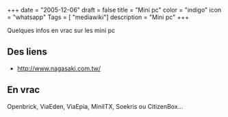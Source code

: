 +++
date = "2005-12-06"
draft = false
title = "Mini pc"
color = "indigo"
icon = "whatsapp"
Tags = [ "mediawiki"]
description = "Mini pc"
+++

Quelques infos en vrac sur les mini pc

Des liens
---------

-   <http://www.nagasaki.com.tw/>

En vrac
-------

Openbrick, ViaEden, ViaEpia, MiniITX, Soekris ou CitizenBox...
